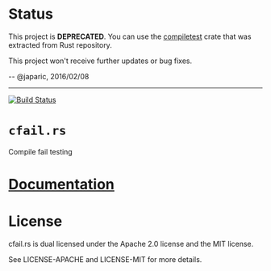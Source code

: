# Status

This project is **DEPRECATED**. You can use the [compiletest] crate that was extracted from Rust
repository.

[compiletest]: https://crates.io/crates/compiletest_rs

This project won't receive further updates or bug fixes.

-- @japaric, 2016/02/08

---

[![Build Status][status]](https://travis-ci.org/japaric/cfail.rs)

# `cfail.rs`

Compile fail testing

# [Documentation][docs]

# License

cfail.rs is dual licensed under the Apache 2.0 license and the MIT license.

See LICENSE-APACHE and LICENSE-MIT for more details.

[docs]: http://japaric.github.io/cfail.rs/cfail/
[status]: https://travis-ci.org/japaric/cfail.rs.svg?branch=master
